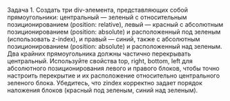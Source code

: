 Задача 1. Создать три div-элемента, представляющих собой прямоугольники: центральный — зеленый с относительным позиционированием (position: relative), левый — красный с абсолютным позиционированием (position: absolute) и расположенный под зеленым (использовать z-index), и правый — синий, также с абсолютным позиционированием (position: absolute) и расположенный над зеленым. Два крайних прямоугольника должны частично перекрывать центральный. Используйте свойства top, right, bottom, left для абсолютного позиционирования левого и правого блоков, чтобы точно настроить перекрытие и их расположение относительно центрального зеленого блока. Убедитесь, что zindex корректно задает порядок наложения блоков (красный под зеленым, синий над зеленым).